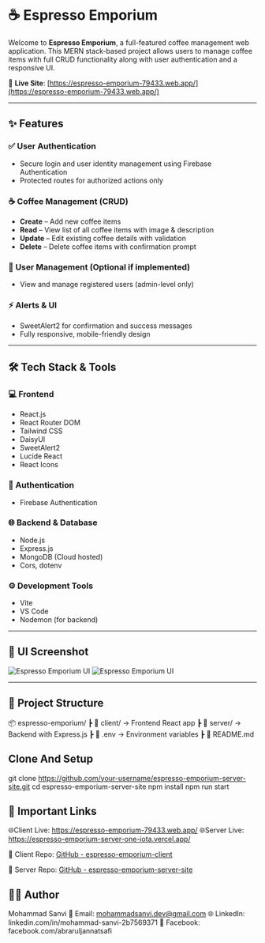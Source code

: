 # ☕ Espresso Emporium

Welcome to **Espresso Emporium**, a full-featured coffee management web application. This MERN stack-based project allows users to manage coffee items with full CRUD functionality along with user authentication and a responsive UI.

🔗 **Live Site**: [https://espresso-emporium-79433.web.app/](https://espresso-emporium-79433.web.app/)

---

## ✨ Features

### ✅ User Authentication
- Secure login and user identity management using Firebase Authentication
- Protected routes for authorized actions only

### ☕ Coffee Management (CRUD)
- **Create** – Add new coffee items
- **Read** – View list of all coffee items with image & description
- **Update** – Edit existing coffee details with validation
- **Delete** – Delete coffee items with confirmation prompt

### 👥 User Management (Optional if implemented)
- View and manage registered users (admin-level only)

### ⚡ Alerts & UI
- SweetAlert2 for confirmation and success messages
- Fully responsive, mobile-friendly design

---

## 🛠️ Tech Stack & Tools

### 💻 Frontend
- React.js
- React Router DOM
- Tailwind CSS
- DaisyUI
- SweetAlert2
- Lucide React
- React Icons

### 🔐 Authentication
- Firebase Authentication

### 🌐 Backend & Database
- Node.js
- Express.js
- MongoDB (Cloud hosted)
- Cors, dotenv

### ⚙️ Development Tools
- Vite
- VS Code
- Nodemon (for backend)

---

## 📸 UI Screenshot

![Espresso Emporium UI](https://i.ibb.co/BVcXNFDJ/image.png)
![Espresso Emporium UI](https://i.ibb.co/21VpHg29/image.png)

---

## 📁 Project Structure

📦 espresso-emporium/
┣ 📁 client/ → Frontend React app
┣ 📁 server/ → Backend with Express.js
┣ 📄 .env → Environment variables
┣ 📄 README.md

## Clone And Setup

git clone https://github.com/your-username/espresso-emporium-server-site.git
cd espresso-emporium-server-site
npm install
npm run start


## 🔗 Important Links
🌐Client Live: https://espresso-emporium-79433.web.app/
🌐Server Live: https://espresso-emporium-server-one-iota.vercel.app/

📂 Client Repo: [GitHub - espresso-emporium-client](https://github.com/mohammadsanvi/espresso-emporium-client)

📂 Server Repo: [GitHub - espresso-emporium-server-site](https://github.com/mohammadsanvi/espresso-emporium-server-site)


## 🙋‍♂️ Author
Mohammad Sanvi
📧 Email: mohammadsanvi.dev@gmail.com
🌐 LinkedIn: linkedin.com/in/mohammad-sanvi-2b7569371
📘 Facebook: facebook.com/abraruljannatsafi
